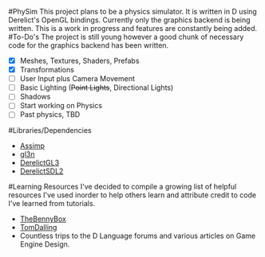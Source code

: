 #PhySim
This project plans to be a physics simulator. It is written in D using Derelict's OpenGL bindings. Currently only the graphics backend is being written. This is a work in progress and features are constantly being added.
#To-Do's
The project is still young however a good chunk of necessary code for the graphics backend has been written. 
- [x] Meshes, Textures, Shaders, Prefabs
- [x] Transformations
- [ ] User Input plus Camera Movement
- [ ] Basic Lighting (<s>Point Lights</s>, Directional Lights)
- [ ] Shadows
- [ ] Start working on Physics
- [ ] Past physics, TBD

#Libraries/Dependencies
* [Assimp](http://assimp.sourceforge.net/)
* [gl3n](https://github.com/Dav1dde/gl3n)
* [DerelictGL3](https://github.com/DerelictOrg/DerelictGL3)
* [DerelictSDL2](https://github.com/DerelictOrg/DerelictSDL2)

#Learning Resources
I've decided to compile a growing list of helpful resources I've used inorder to help others learn and attribute credit to code I've learned from tutorials.
* [TheBennyBox](https://www.youtube.com/user/thebennybox)
* [TomDalling](http://www.tomdalling.com/blog/modern-opengl/)
* Countless trips to the D Language forums and various articles on Game Engine Design.
